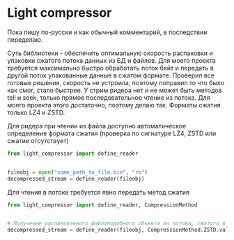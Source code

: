 # Light compressor

Пока пишу по-русски и как обычный комментарий, в последствии переделаю.

Суть библиотеки - обеспечить оптимальную скорость распаковки и упаковки сжатого потока данных из БД и файлов.
Для моего проекта требуется максимально быстро обработать поток байт и передать в другой поток упакованные данные в сжатом формате.
Проверил все готовые решения, скорость не устроила, поэтому поправил то что было как смог, стало быстрее.
У стрим ридера нет и не может быть методов tell и seek, только прямое последовательное чтение из потока.
Для моего проекта этого достаточно, поэтому делаю так.
Форматы сжатия только LZ4 и ZSTD.


Для ридера при чтении из файла доступно автоматическое определение формата сжатия (проверка по сигнатуре LZ4, ZSTD или сжатие отсутствует)

```python
from light_compressor import define_reader


fileobj = open("some_path_to_file.bin", "rb")
decompressed_stream = define_reader(fileobj)
```

Для чтения в потоке требуется явно передать метод сжатия

```python
from light_compressor import define_reader, CompressionMethod


# Получение распакованного файлоподобного объекта из потока, сжатого в ZSTD
decompressed_stream = define_reader(fileobj, CompressionMethod.ZSTD.value)
```
